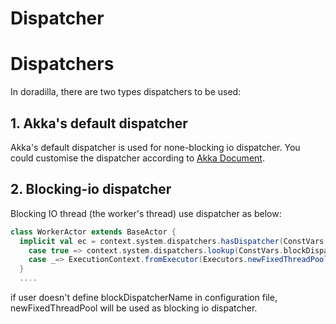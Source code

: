 Dispatcher
========


# Dispatchers

In doradilla, there are two types dispatchers to be used:

## 1. Akka's default dispatcher

Akka's default dispatcher is used for none-blocking io dispatcher. You could customise the dispatcher according to [Akka Document](https://doc.akka.io/docs/akka/current/dispatchers.html).


## 2. Blocking-io dispatcher

Blocking IO thread (the worker's thread) use dispatcher as below:

``` Scala 
class WorkerActor extends BaseActor {
  implicit val ec = context.system.dispatchers.hasDispatcher(ConstVars.blockDispatcherName) match {
    case true => context.system.dispatchers.lookup(ConstVars.blockDispatcherName)
    case _=> ExecutionContext.fromExecutor(Executors.newFixedThreadPool(10))
  }
  ....
```
if user doesn't define blockDispatcherName in configuration file, newFixedThreadPool will be used as blocking io dispatcher.  